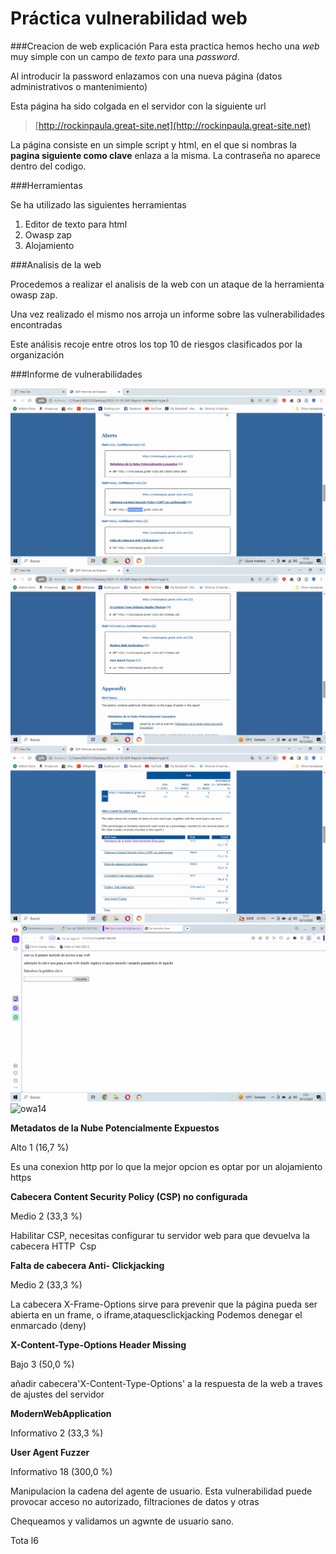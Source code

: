 # Práctica vulnerabilidad web


###Creacion de web explicación
Para esta practica hemos hecho una *web* muy simple con un campo de *texto* para una *password*. 

Al introducir la password enlazamos con una nueva página (datos administrativos o mantenimiento)

Esta página ha sido colgada en el servidor con la siguiente url

>[http://rockinpaula.great-site.net](http://rockinpaula.great-site.net)

La página consiste en un simple script y html, en el que si nombras la **pagina siguiente como clave** enlaza a la misma. La contraseña no aparece dentro del codigo.

###Herramientas

Se ha utilizado las siguientes herramientas

1. Editor de texto para html
2. Owasp zap
3. Alojamiento 

###Analisis de la web 

Procedemos a realizar el analisis de la web con un ataque de la herramienta owasp zap. 

Una vez realizado el mismo nos arroja un informe sobre las vulnerabilidades encontradas 

Este análisis recoje entre otros los top 10 de riesgos clasificados por la organización

###Informe de vulnerabilidades


![owa10](owasp10.jpg)
![owa11](owasp11.jpg)
![owa12](owasp12.jpg)
![owa13](owasp13.jpg)
![owa14](owasp14.jpg)



**Metadatos de la Nube Potencialmente Expuestos**

Alto 1 (16,7 %)


Es una conexion http por lo que la mejor opcion es optar por un
alojamiento https 

**Cabecera Content Security Policy (CSP) no configurada**

Medio 2 (33,3 %)


Habilitar CSP, necesitas configurar tu servidor web para que devuelva la cabecera HTTP 
Csp


**Falta de cabecera Anti- Clickjacking**

Medio 2 (33,3 %)

La cabecera X-Frame-Options sirve para prevenir que la página pueda ser abierta en un frame, o   iframe,ataquesclickjacking
Podemos denegar el enmarcado (deny) 


**X-Content-Type-Options Header Missing**

Bajo 3 (50,0 %)

añadir cabecera'X-Content-Type-Options'  a la respuesta de la web a traves de ajustes del servidor


**ModernWebApplication**

Informativo 2 (33,3 %)




**User Agent Fuzzer**

Informativo 18 (300,0 %)


Manipulacion la cadena del agente de usuario. Esta vulnerabilidad puede provocar acceso no autorizado, filtraciones de datos y otras

Chequeamos y validamos un agwnte de usuario sano. 


Tota l6